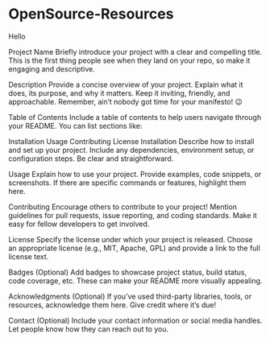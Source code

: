 # OpenSource-Resources
Hello


Project Name
Briefly introduce your project with a clear and compelling title. This is the first thing people see when they land on your repo, so make it engaging and descriptive.

Description
Provide a concise overview of your project. Explain what it does, its purpose, and why it matters. Keep it inviting, friendly, and approachable. Remember, ain’t nobody got time for your manifesto! 😉

Table of Contents
Include a table of contents to help users navigate through your README. You can list sections like:

Installation
Usage
Contributing
License
Installation
Describe how to install and set up your project. Include any dependencies, environment setup, or configuration steps. Be clear and straightforward.

Usage
Explain how to use your project. Provide examples, code snippets, or screenshots. If there are specific commands or features, highlight them here.

Contributing
Encourage others to contribute to your project! Mention guidelines for pull requests, issue reporting, and coding standards. Make it easy for fellow developers to get involved.

License
Specify the license under which your project is released. Choose an appropriate license (e.g., MIT, Apache, GPL) and provide a link to the full license text.

Badges (Optional)
Add badges to showcase project status, build status, code coverage, etc. These can make your README more visually appealing.

Acknowledgments (Optional)
If you’ve used third-party libraries, tools, or resources, acknowledge them here. Give credit where it’s due!

Contact (Optional)
Include your contact information or social media handles. Let people know how they can reach out to you.
